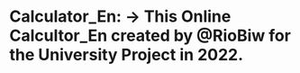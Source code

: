 # Calculator_En:  -> This Online Calcultor_En created by @RioBiw for the University Project in 2022.
